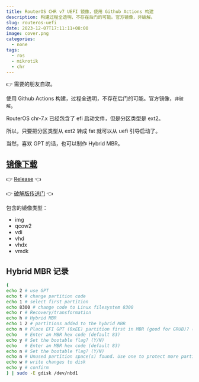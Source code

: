 ```yaml
---
title: RouterOS CHR v7 UEFI 镜像，使用 Github Actions 构建
description: 构建过程全透明，不存在后门的可能。官方镜像，非破解。
slug: routeros-uefi
date: 2023-12-07T17:11:11+08:00
image: cover.png
categories:
  - none
tags:
  - ros
  - mikrotik
  - chr
---
```


👉 需要的朋友自取。

使用 Github Actions 构建，过程全透明，不存在后门的可能。官方镜像，`非破解`。

RouterOS chr-7.x 已经包含了 efi 启动文件，但是分区类型是 ext2。

所以，只要把分区类型从 ext2 转成 fat 就可以从 uefi 引导启动了。

当然，喜欢 GPT 的话，也可以制作 Hybrid MBR。

## [镜像下载](https://github.com/alecthw/mikrotik-routeros-chr-efi/releases)

👉 [Release](https://github.com/alecthw/mikrotik-routeros-chr-efi/releases) 👈

👉 [破解版传送门](https://www.right.com.cn/forum/thread-8271574-1-1.html) 👈

包含的镜像类型：

- img
- qcow2
- vdi
- vhd
- vhdx
- vmdk

## Hybrid MBR 记录

```bash
(
echo 2 # use GPT
echo t # change partition code
echo 1 # select first partition
echo 8300 # change code to Linux filesystem 8300
echo r # Recovery/transformation
echo h # Hybrid MBR
echo 1 2 # partitions added to the hybrid MBR
echo n # Place EFI GPT (0xEE) partition first in MBR (good for GRUB)? (Y/N)
echo   # Enter an MBR hex code (default 83)
echo y # Set the bootable flag? (Y/N)
echo   # Enter an MBR hex code (default 83)
echo n # Set the bootable flag? (Y/N)
echo n # Unused partition space(s) found. Use one to protect more partitions? (Y/N)
echo w # write changes to disk
echo y # confirm
) | sudo -E gdisk /dev/nbd1
```
